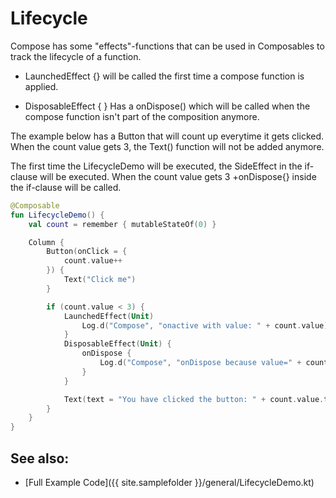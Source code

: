 <!---
This is the API of version 1.0.4
-->
# Lifecycle

    
Compose has some "effects"-functions that can be used in Composables to track the lifecycle of a function.

* LaunchedEffect {}
will be called the first time a compose function is applied.

* DisposableEffect { }
Has a onDispose() which will be called when the compose function isn't part of the composition anymore.

The example below has a Button that will count up everytime it gets clicked.
When the count value gets 3, the Text() function will not be added anymore.

The first time the LifecycleDemo will be executed, the SideEffect in the if-clause will be executed.
When the count value gets 3 +onDispose{} inside the if-clause will be called. 


```kotlin
@Composable
fun LifecycleDemo() {
    val count = remember { mutableStateOf(0) }

    Column {
        Button(onClick = {
            count.value++
        }) {
            Text("Click me")
        }

        if (count.value < 3) {
            LaunchedEffect(Unit)
                Log.d("Compose", "onactive with value: " + count.value)
            }
            DisposableEffect(Unit) {
                onDispose {
                    Log.d("Compose", "onDispose because value=" + count.value)
                }
            }

            Text(text = "You have clicked the button: " + count.value.toString())
        }
    }
}
```


## See also:
* [Full Example Code]({{ site.samplefolder }}/general/LifecycleDemo.kt)

